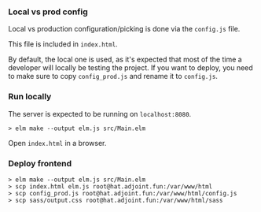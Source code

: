 ### Local vs prod config

Local vs production configuration/picking is done via the `config.js` file.

This file is included in `index.html`.

By default, the local one is used, as it's expected that most of the time
a developer will locally be testing the project. If you want to deploy,
you need to make sure to copy `config_prod.js` and rename it to `config.js`.

### Run locally

The server is expected to be running on `localhost:8080`.

```
> elm make --output elm.js src/Main.elm
```
Open `index.html` in a browser.

### Deploy frontend

```
> elm make --output elm.js src/Main.elm
> scp index.html elm.js root@hat.adjoint.fun:/var/www/html
> scp config_prod.js root@hat.adjoint.fun:/var/www/html/config.js
> scp sass/output.css root@hat.adjoint.fun:/var/www/html/sass
```
